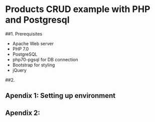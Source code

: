 # Products CRUD example with PHP and Postgresql

##1. Prerequisites
* Apache Web server
* PHP 7.0
* PostgreSQL
* php70-pgsql for DB connection
* Bootstrap for styling
* jQuery

##2. 



## Apendix 1: Setting up environment



## Apendix 2: 